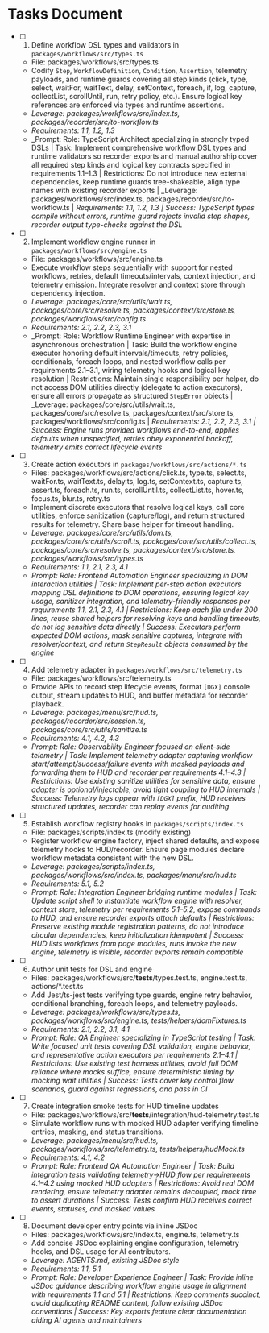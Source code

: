 # Tasks Document

- [ ] 1. Define workflow DSL types and validators in `packages/workflows/src/types.ts`
  - File: packages/workflows/src/types.ts
  - Codify `Step`, `WorkflowDefinition`, `Condition`, `Assertion`, telemetry payloads, and runtime guards covering all step kinds (click, type, select, waitFor, waitText, delay, setContext, foreach, if, log, capture, collectList, scrollUntil, run, retry policy, etc.). Ensure logical key references are enforced via types and runtime assertions.
  - _Leverage: packages/workflows/src/index.ts, packages/recorder/src/to-workflow.ts_
  - _Requirements: 1.1, 1.2, 1.3_
  - _Prompt: Role: TypeScript Architect specializing in strongly typed DSLs | Task: Implement comprehensive workflow DSL types and runtime validators so recorder exports and manual authorship cover all required step kinds and logical key contracts specified in requirements 1.1–1.3 | Restrictions: Do not introduce new external dependencies, keep runtime guards tree-shakeable, align type names with existing recorder exports | _Leverage: packages/workflows/src/index.ts, packages/recorder/src/to-workflow.ts | _Requirements: 1.1, 1.2, 1.3 | Success: TypeScript types compile without errors, runtime guard rejects invalid step shapes, recorder output type-checks against the DSL_

- [ ] 2. Implement workflow engine runner in `packages/workflows/src/engine.ts`
  - File: packages/workflows/src/engine.ts
  - Execute workflow steps sequentially with support for nested workflows, retries, default timeouts/intervals, context injection, and telemetry emission. Integrate resolver and context store through dependency injection.
  - _Leverage: packages/core/src/utils/wait.ts, packages/core/src/resolve.ts, packages/context/src/store.ts, packages/workflows/src/config.ts_
  - _Requirements: 2.1, 2.2, 2.3, 3.1_
  - _Prompt: Role: Workflow Runtime Engineer with expertise in asynchronous orchestration | Task: Build the workflow engine executor honoring default intervals/timeouts, retry policies, conditionals, foreach loops, and nested workflow calls per requirements 2.1–3.1, wiring telemetry hooks and logical key resolution | Restrictions: Maintain single responsibility per helper, do not access DOM utilities directly (delegate to action executors), ensure all errors propagate as structured `StepError` objects | _Leverage: packages/core/src/utils/wait.ts, packages/core/src/resolve.ts, packages/context/src/store.ts, packages/workflows/src/config.ts | _Requirements: 2.1, 2.2, 2.3, 3.1 | Success: Engine runs provided workflows end-to-end, applies defaults when unspecified, retries obey exponential backoff, telemetry emits correct lifecycle events_

- [ ] 3. Create action executors in `packages/workflows/src/actions/*.ts`
  - Files: packages/workflows/src/actions/click.ts, type.ts, select.ts, waitFor.ts, waitText.ts, delay.ts, log.ts, setContext.ts, capture.ts, assert.ts, foreach.ts, run.ts, scrollUntil.ts, collectList.ts, hover.ts, focus.ts, blur.ts, retry.ts
  - Implement discrete executors that resolve logical keys, call core utilities, enforce sanitization (capture/log), and return structured results for telemetry. Share base helper for timeout handling.
  - _Leverage: packages/core/src/utils/dom.ts, packages/core/src/utils/scroll.ts, packages/core/src/utils/collect.ts, packages/core/src/resolve.ts, packages/context/src/store.ts, packages/workflows/src/types.ts_
  - _Requirements: 1.1, 2.1, 2.3, 4.1_
  - _Prompt: Role: Frontend Automation Engineer specializing in DOM interaction utilities | Task: Implement per-step action executors mapping DSL definitions to DOM operations, ensuring logical key usage, sanitizer integration, and telemetry-friendly responses per requirements 1.1, 2.1, 2.3, 4.1 | Restrictions: Keep each file under 200 lines, reuse shared helpers for resolving keys and handling timeouts, do not log sensitive data directly | Success: Executors perform expected DOM actions, mask sensitive captures, integrate with resolver/context, and return `StepResult` objects consumed by the engine_

- [ ] 4. Add telemetry adapter in `packages/workflows/src/telemetry.ts`
  - File: packages/workflows/src/telemetry.ts
  - Provide APIs to record step lifecycle events, format `[DGX]` console output, stream updates to HUD, and buffer metadata for recorder playback.
  - _Leverage: packages/menu/src/hud.ts, packages/recorder/src/session.ts, packages/core/src/utils/sanitize.ts_
  - _Requirements: 4.1, 4.2, 4.3_
  - _Prompt: Role: Observability Engineer focused on client-side telemetry | Task: Implement telemetry adapter capturing workflow start/attempt/success/failure events with masked payloads and forwarding them to HUD and recorder per requirements 4.1–4.3 | Restrictions: Use existing sanitize utilities for sensitive data, ensure adapter is optional/injectable, avoid tight coupling to HUD internals | Success: Telemetry logs appear with `[DGX]` prefix, HUD receives structured updates, recorder can replay events for auditing_

- [ ] 5. Establish workflow registry hooks in `packages/scripts/index.ts`
  - File: packages/scripts/index.ts (modify existing)
  - Register workflow engine factory, inject shared defaults, and expose telemetry hooks to HUD/recorder. Ensure page modules declare workflow metadata consistent with the new DSL.
  - _Leverage: packages/scripts/index.ts, packages/workflows/src/index.ts, packages/menu/src/hud.ts_
  - _Requirements: 5.1, 5.2_
  - _Prompt: Role: Integration Engineer bridging runtime modules | Task: Update script shell to instantiate workflow engine with resolver, context store, telemetry per requirements 5.1–5.2, expose commands to HUD, and ensure recorder exports attach defaults | Restrictions: Preserve existing module registration patterns, do not introduce circular dependencies, keep initialization idempotent | Success: HUD lists workflows from page modules, runs invoke the new engine, telemetry is visible, recorder exports remain compatible_

- [ ] 6. Author unit tests for DSL and engine
  - Files: packages/workflows/src/__tests__/types.test.ts, engine.test.ts, actions/*.test.ts
  - Add Jest/ts-jest tests verifying type guards, engine retry behavior, conditional branching, foreach loops, and telemetry payloads.
  - _Leverage: packages/workflows/src/types.ts, packages/workflows/src/engine.ts, tests/helpers/domFixtures.ts_
  - _Requirements: 2.1, 2.2, 3.1, 4.1_
  - _Prompt: Role: QA Engineer specializing in TypeScript testing | Task: Write focused unit tests covering DSL validation, engine behavior, and representative action executors per requirements 2.1–4.1 | Restrictions: Use existing test harness utilities, avoid full DOM reliance where mocks suffice, ensure deterministic timing by mocking wait utilities | Success: Tests cover key control flow scenarios, guard against regressions, and pass in CI_

- [ ] 7. Create integration smoke tests for HUD timeline updates
  - File: packages/workflows/src/__tests__/integration/hud-telemetry.test.ts
  - Simulate workflow runs with mocked HUD adapter verifying timeline entries, masking, and status transitions.
  - _Leverage: packages/menu/src/hud.ts, packages/workflows/src/telemetry.ts, tests/helpers/hudMock.ts_
  - _Requirements: 4.1, 4.2_
  - _Prompt: Role: Frontend QA Automation Engineer | Task: Build integration tests validating telemetry->HUD flow per requirements 4.1–4.2 using mocked HUD adapters | Restrictions: Avoid real DOM rendering, ensure telemetry adapter remains decoupled, mock time to assert durations | Success: Tests confirm HUD receives correct events, statuses, and masked values_

- [ ] 8. Document developer entry points via inline JSDoc
  - Files: packages/workflows/src/index.ts, engine.ts, telemetry.ts
  - Add concise JSDoc explaining engine configuration, telemetry hooks, and DSL usage for AI contributors.
  - _Leverage: AGENTS.md, existing JSDoc style_
  - _Requirements: 1.1, 5.1_
  - _Prompt: Role: Developer Experience Engineer | Task: Provide inline JSDoc guidance describing workflow engine usage in alignment with requirements 1.1 and 5.1 | Restrictions: Keep comments succinct, avoid duplicating README content, follow existing JSDoc conventions | Success: Key exports feature clear documentation aiding AI agents and maintainers_
